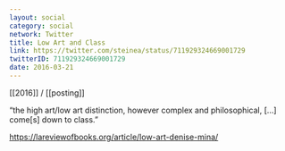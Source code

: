 ```yaml
---
layout: social
category: social
network: Twitter
title: Low Art and Class
link: https://twitter.com/steinea/status/711929324669001729
twitterID: 711929324669001729
date: 2016-03-21
---
```


[[2016]] / [[posting]]

“the high art/low art distinction, however complex and philosophical, [...] come[s] down to class.”

<https://lareviewofbooks.org/article/low-art-denise-mina/>
